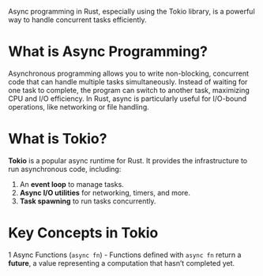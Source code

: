 Async programming in Rust, especially using the Tokio library, is a powerful way to handle concurrent tasks efficiently.
# What is Async Programming?
Asynchronous programming allows you to write non-blocking, concurrent code that can handle multiple tasks simultaneously. 
Instead of waiting for one task to complete, the program can switch to another task, maximizing CPU and I/O efficiency. 
In Rust, async is particularly useful for I/O-bound operations, like networking or file handling.

# What is Tokio?
**Tokio** is a popular async runtime for Rust. It provides the infrastructure to run asynchronous code, including:

1. An **event loop** to manage tasks.
2. **Async I/O utilities** for networking, timers, and more.
3. **Task spawning** to run tasks concurrently.

# Key Concepts in Tokio
1 Async Functions (`async fn`)
    - Functions defined with `async fn` return a **future**, a value representing a computation that hasn’t completed yet.
